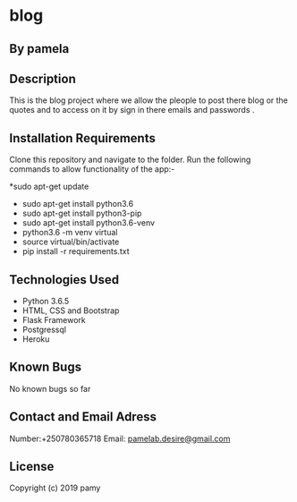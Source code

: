 # blog
## By pamela
## Description
This is the blog project where we allow the pleople to post there blog or the quotes and to access on it
by sign in there emails and passwords .
## Installation Requirements
Clone this repository and navigate to the folder. Run the following commands to allow functionality of the app:-

*sudo apt-get update
* sudo apt-get install python3.6
* sudo apt-get install python3-pip
* sudo apt-get install python3.6-venv
* python3.6 -m venv virtual
* source virtual/bin/activate
* pip install -r requirements.txt
## Technologies Used
* Python 3.6.5
* HTML, CSS and Bootstrap
* Flask Framework
* Postgressql
* Heroku
## Known Bugs
 No known bugs so far

## Contact and Email Adress
Number:+250780365718 Email: pamelab.desire@gmail.com

## License
Copyright (c) 2019 pamy
